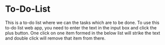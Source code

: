 # To-Do-List
This is a to-do list where we can the tasks which are to be done. To use this to-do list web app, you need to enter the text in the input box and click the plus button.
One click on one item formed in the below list will strike the text and double click will remove that item from there.
